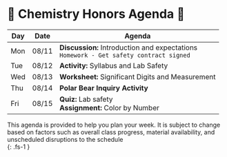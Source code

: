 # 🧪 Chemistry Honors Agenda 🥽  


| Day | Date  | Agenda                                                                                     |
| --- | ----- | ------------------------------------------------------------------------------------------ |
| Mon | 08/11 | **Discussion:** Introduction and expectations </br>`Homework - Get safety contract signed` |
| Tue | 08/12 | **Activity:** Syllabus and Lab Safety                                                      |
| Wed | 08/13 | **Worksheet:** Significant Digits and Measurement                                          |
| Thu | 08/14 | **Polar Bear Inquiry Activity**                                                            |
| Fri | 08/15 | **Quiz:** Lab safety </br>**Assignment:** Color by Number                                  |


This agenda is provided to help you plan your week. It is subject to change based on factors such as overall class progress, material availability, and unscheduled disruptions to the schedule  
{: .fs-1 }  
  
